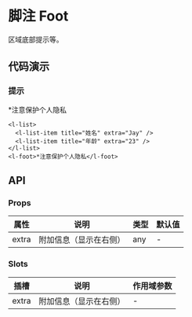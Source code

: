 # 脚注 Foot

区域底部提示等。


## 代码演示

### 提示

<p>
  <l-list>
    <l-list-item title="姓名" extra="Jay" />
    <l-list-item title="年龄" extra="23" />
  </l-list>
  <l-foot>*注意保护个人隐私</l-foot>
</p>

```vue
<l-list>
  <l-list-item title="姓名" extra="Jay" />
  <l-list-item title="年龄" extra="23" />
</l-list>
<l-foot>*注意保护个人隐私</l-foot>
```


## API

### Props

属性  | 说明                 | 类型 | 默认值
------|----------------------|------|--------
extra | 附加信息（显示在右侧） | any  | -

### Slots

插槽  | 说明                 | 作用域参数
------|----------------------|------------
extra | 附加信息（显示在右侧） | -
